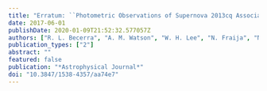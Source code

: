 ```yaml
---
title: "Erratum: ``Photometric Observations of Supernova 2013cq Associated with GRB 130427A (<A href=''https://doi.org/10.3847/1538-4357/aa610f``>2017, APJ, 837, 116</A>)''"
date: 2017-06-01
publishDate: 2020-01-09T21:52:32.577057Z
authors: ["R. L. Becerra", "A. M. Watson", "W. H. Lee", "N. Fraija", "N. R. Butler", "J. S. Bloom", "J. I. Capone", "A. Cucchiara", "J. A. de Diego", "O. D. Fox", "N. Gehrels", "L. N. Georgiev", "J. J. González", "A. S. Kutyrev", "O. M. Littlejohns", "J. X. Prochaska", "E. Ramirez-Ruiz", "M. G. Richer", "C. G. Román-Zúñiga", "V. L. Toy", "E. Troja"]
publication_types: ["2"]
abstract: ""
featured: false
publication: "*Astrophysical Journal*"
doi: "10.3847/1538-4357/aa74e7"
---
```


